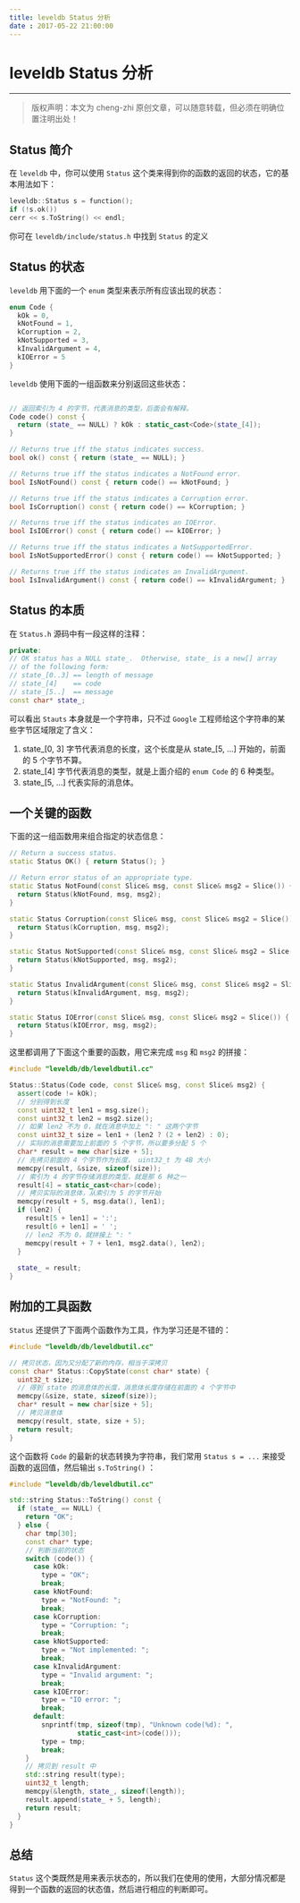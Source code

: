 ```yaml
---
title: leveldb Status 分析
date : 2017-05-22 21:00:00
---
```


# leveldb Status 分析 
***

> 版权声明：本文为 cheng-zhi 原创文章，可以随意转载，但必须在明确位置注明出处！ 

## Status 简介



在 `leveldb` 中，你可以使用 `Status` 这个类来得到你的函数的返回的状态，它的基本用法如下：

```cpp
leveldb::Status s = function();
if (!s.ok()) 
cerr << s.ToString() << endl;
```

你可在 `leveldb/include/status.h` 中找到 `Status` 的定义


## Status 的状态

`leveldb` 用下面的一个 `enum` 类型来表示所有应该出现的状态：
```cpp
enum Code {
  kOk = 0,
  kNotFound = 1,
  kCorruption = 2,
  kNotSupported = 3,
  kInvalidArgument = 4,
  kIOError = 5
}
```

`leveldb` 使用下面的一组函数来分别返回这些状态：
```cpp

// 返回索引为 4 的字节，代表消息的类型，后面会有解释。
Code code() const {
  return (state_ == NULL) ? kOk : static_cast<Code>(state_[4]);
}

// Returns true iff the status indicates success.
bool ok() const { return (state_ == NULL); }

// Returns true iff the status indicates a NotFound error.
bool IsNotFound() const { return code() == kNotFound; }

// Returns true iff the status indicates a Corruption error.
bool IsCorruption() const { return code() == kCorruption; }

// Returns true iff the status indicates an IOError.
bool IsIOError() const { return code() == kIOError; }

// Returns true iff the status indicates a NotSupportedError.
bool IsNotSupportedError() const { return code() == kNotSupported; }

// Returns true iff the status indicates an InvalidArgument.
bool IsInvalidArgument() const { return code() == kInvalidArgument; }
```


## Status 的本质

在 `Status.h` 源码中有一段这样的注释：
```cpp
private:
// OK status has a NULL state_.  Otherwise, state_ is a new[] array
// of the following form:
// state_[0..3] == length of message
// state_[4]    == code
// state_[5..]  == message
const char* state_;

```

可以看出 `Stauts` 本身就是一个字符串，只不过 `Google` 工程师给这个字符串的某些字节区域限定了含义：
1. state_[0, 3] 字节代表消息的长度，这个长度是从 state_[5, ...] 开始的，前面的 5 个字节不算。
2. state_[4] 字节代表消息的类型，就是上面介绍的 `enum Code` 的 6 种类型。
3. state_[5, ...] 代表实际的消息体。

## 一个关键的函数

下面的这一组函数用来组合指定的状态信息：
```cpp
// Return a success status.
static Status OK() { return Status(); }

// Return error status of an appropriate type.
static Status NotFound(const Slice& msg, const Slice& msg2 = Slice()) {
  return Status(kNotFound, msg, msg2);
}

static Status Corruption(const Slice& msg, const Slice& msg2 = Slice()) {
  return Status(kCorruption, msg, msg2);
}

static Status NotSupported(const Slice& msg, const Slice& msg2 = Slice()) {
  return Status(kNotSupported, msg, msg2);
}

static Status InvalidArgument(const Slice& msg, const Slice& msg2 = Slice()) {
  return Status(kInvalidArgument, msg, msg2);
}

static Status IOError(const Slice& msg, const Slice& msg2 = Slice()) {
  return Status(kIOError, msg, msg2);
}
```

这里都调用了下面这个重要的函数，用它来完成 `msg` 和 `msg2` 的拼接：
```cpp
#include "leveldb/db/leveldbutil.cc"

Status::Status(Code code, const Slice& msg, const Slice& msg2) {
  assert(code != kOk);
  // 分别得到长度
  const uint32_t len1 = msg.size();
  const uint32_t len2 = msg2.size();
  // 如果 len2 不为 0，就在消息中加上 ": " 这两个字节
  const uint32_t size = len1 + (len2 ? (2 + len2) : 0);
  // 实际的消息需要加上前面的 5 个字节，所以要多分配 5 个
  char* result = new char[size + 5];
  // 先拷贝前面的 4 个字节作为长度， uint32_t 为 4B 大小
  memcpy(result, &size, sizeof(size));
  // 索引为 4 的字节存储消息的类型，就是那 6 种之一
  result[4] = static_cast<char>(code);
  // 拷贝实际的消息体，从索引为 5 的字节开始
  memcpy(result + 5, msg.data(), len1);
  if (len2) {
    result[5 + len1] = ':';
    result[6 + len1] = ' ';
    // len2 不为 0，就拼接上 ": "
    memcpy(result + 7 + len1, msg2.data(), len2);
  }
  
  state_ = result;
}
```


## 附加的工具函数


`Status` 还提供了下面两个函数作为工具，作为学习还是不错的：

```cpp
#include "leveldb/db/leveldbutil.cc"

// 拷贝状态，因为又分配了新的内存，相当于深拷贝
const char* Status::CopyState(const char* state) {
  uint32_t size;
  // 得到 state 的消息体的长度，消息体长度存储在前面的 4 个字节中
  memcpy(&size, state, sizeof(size));
  char* result = new char[size + 5];
  // 拷贝消息体
  memcpy(result, state, size + 5);
  return result;
}

```

这个函数将 `Code` 的最新的状态转换为字符串，我们常用 `Status s = ...` 来接受函数的返回值，然后输出 `s.ToString()` ：
```cpp
#include "leveldb/db/leveldbutil.cc"

std::string Status::ToString() const {
  if (state_ == NULL) {
    return "OK";
  } else {
    char tmp[30];
    const char* type;
	// 判断当前的状态
    switch (code()) {
      case kOk:
        type = "OK";
        break;
      case kNotFound:
        type = "NotFound: ";
        break;
      case kCorruption:
        type = "Corruption: ";
        break;
      case kNotSupported:
        type = "Not implemented: ";
        break;
      case kInvalidArgument:
        type = "Invalid argument: ";
        break;
      case kIOError:
        type = "IO error: ";
        break;
      default:
        snprintf(tmp, sizeof(tmp), "Unknown code(%d): ",
                 static_cast<int>(code()));
        type = tmp;
        break;
    }
    // 拷贝到 result 中
    std::string result(type);
    uint32_t length;
    memcpy(&length, state_, sizeof(length));
    result.append(state_ + 5, length);
    return result;
  }
}
```


## 总结

`Status` 这个类既然是用来表示状态的，所以我们在使用的使用，大部分情况都是得到一个函数的返回的状态值，然后进行相应的判断即可。

